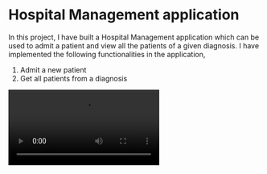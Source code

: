 # Hospital Management application

In this project, I have built a Hospital Management application which can be used to admit a patient and view all the patients of a given diagnosis. I have implemented the following functionalities in the application,
1. Admit a new patient 
2. Get all patients from a diagnosis

![](https://github.com/vishalsingh2972/Mini-Projects/blob/main/HospitalManagement/mr-bean-hospital.mp4)
